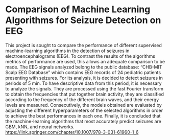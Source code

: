 # Comparison of Machine Learning Algorithms for Seizure Detection on EEG
This project is sought to compare the performance of different supervised machine-learning algorithms in the detection of seizures in electroencephalograms (EEG). To contrast the results of the algorithms metrics of performance are used, this allows an adequate comparison to be made. The EEG signals analyzed belong to the public database: “CHB-MIT Scalp EEG Database” which contains EEG records of 24 pediatric patients presenting with seizures. For its analysis, it is decided to detect seizures in periods of 5 min. To have descriptive data from this period, it is necessary to analyze the signals. They are processed using the fast Fourier transform to obtain the frequencies that put together brain activity, they are classified according to the frequency of the different brain waves, and their energy levels are measured. Consecutively, the models obtained are evaluated by adjusting the different hyperparameters of the selected algorithms in order to achieve the best performances in each one. Finally, it is concluded that the machine-learning algorithms that most accurately predict seizures are GBM, kNN, and neural networks.
https://link.springer.com/chapter/10.1007/978-3-031-61960-1_6
